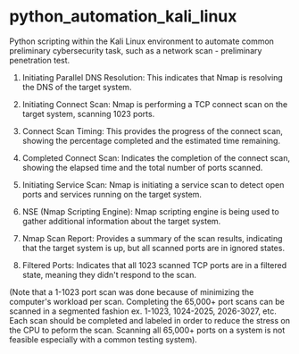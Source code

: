 # python_automation_kali_linux
Python scripting within the Kali Linux environment to automate common preliminary cybersecurity task, such as a network scan - preliminary penetration test.


1. Initiating Parallel DNS Resolution: This indicates that Nmap is resolving the DNS of the target system.

2. Initiating Connect Scan: Nmap is performing a TCP connect scan on the target system, scanning 1023 ports.

3. Connect Scan Timing: This provides the progress of the connect scan, showing the percentage completed and the estimated time remaining.

4. Completed Connect Scan: Indicates the completion of the connect scan, showing the elapsed time and the total number of ports scanned.

5. Initiating Service Scan: Nmap is initiating a service scan to detect open ports and services running on the target system.

6. NSE (Nmap Scripting Engine): Nmap scripting engine is being used to gather additional information about the target system.

7. Nmap Scan Report: Provides a summary of the scan results, indicating that the target system is up, but all scanned ports are in ignored states.

8. Filtered Ports: Indicates that all 1023 scanned TCP ports are in a filtered state, meaning they didn't respond to the scan.

(Note that a 1-1023 port scan was done because of minimizing the computer's workload per scan. Completing the 65,000+ port scans can be scanned
 in a segmented fashion ex. 1-1023, 1024-2025, 2026-3027, etc. Each scan should be completed and labeled in order to reduce the stress on 
 the CPU to peform the scan. Scanning all 65,000+ ports on a system is not feasible especially with a common testing system).

